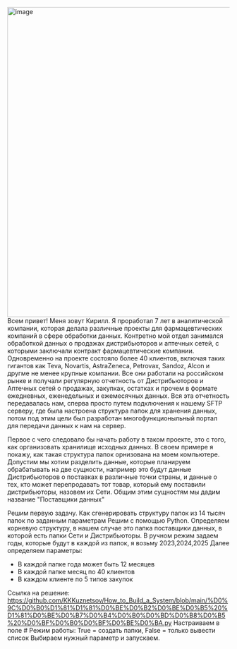 <img width="1632" height="703" alt="image" src="https://github.com/user-attachments/assets/f900afc2-66e1-4dd6-b4ac-439a6753ad09" />Всем привет!
Меня зовут Кирилл.
Я проработал 7 лет в аналитической компании, которая делала различные проекты для фармацевтических компаний в сфере обработки данных.
Контретно мой отдел занимался обработкой данных о продажах дистрибьюторов и аптечных сетей, с которыми заключали контракт фармацевтические компании.
Одновременно на проекте состояло более 40 клиентов, включая таких гигантов как Teva, Novartis, AstraZeneca, Petrovax, Sandoz, Alcon и другме не менее крупные компании.
Все они работали на российском рынке и получали регулярную отчетность от Дистрибьюторов и Аптечных сетей о продажах, закупках, остатках и прочем в формате ежедневных, еженедельных и ежемесячных данных.
Вся эта отчетность передавалась нам, сперва просто путем подключения к нашему SFTP серверу, где была настроена структура папок для хранения данных, потом под этим цели был разработан многофункционыльный портал для передачи данных к нам на сервер.

Первое с чего следовало бы начать работу в таком проекте, это с того, как организовать хранилище исходных данных.
В своем примере я покажу, как такая структура папок орнизована на моем компьютере.
Допустим мы хотим разделить данные, которые планируем обрабатывать на две сущности, например это будут данные Дистрибьюторов о поставках в различные точки страны, и данные о тех, кто может перепродавать тот товар, который ему поставили дистрибьюторы, назовем их Сети. Общим этим сущностям мы дадим название "Поставщики данных"

Решим первую задачу.
Как сгенерировать структуру папок из 14 тысяч папок по заданным параметрам
Решим с помощью Python.
Определяем корневую структуру, в нашем случае это папка поставщики данных, в которой есть папки Сети и Дистрибьюторы.
В ручном режим задаем годы, которые будут в каждой из папок, я возьму 2023,2024,2025
Далее определяем параметры:
- В каждой папке года может быть 12 месяцев
- В каждой папке месяц по 40 клиентов
- В каждом клиенте по 5 типов закупок

Ссылка на решение: https://github.com/KKKuznetsov/How_to_Build_a_System/blob/main/%D0%9C%D0%B0%D1%81%D1%81%D0%BE%D0%B2%D0%BE%D0%B5%20%D1%81%D0%BE%D0%B7%D0%B4%D0%B0%D0%BD%D0%B8%D0%B5%20%D0%BF%D0%B0%D0%BF%D0%BE%D0%BA.py
Настраиваем в поле # Режим работы: True = создать папки, False = только вывести список
Выбираем нужный параметр и запускаем.
